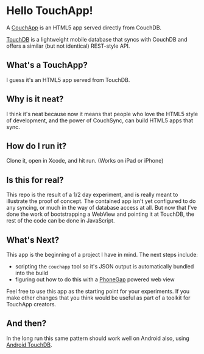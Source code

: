 # Hello TouchApp!

A [CouchApp](http://couchapp.org) is an HTML5 app served directly from CouchDB.

[TouchDB](https://github.com/couchbaselabs/TouchDB-iOS/) is a lightweight mobile database that syncs with CouchDB and offers a similar (but not identical) REST-style API.

## What's a TouchApp?

I guess it's an HTML5 app served from TouchDB.

## Why is it neat?

I think it's neat because now it means that people who love the HTML5 style of development, and the power of CouchSync, can build HTML5 apps that sync.

## How do I run it?

Clone it, open in Xcode, and hit run. (Works on iPad or iPhone)

## Is this for real?

This repo is the result of a 1/2 day experiment, and is really meant to illustrate the proof of concept. The contained app isn't yet configured to do any syncing, or much in the way of database access at all. But now that I've done the work of bootstrapping a WebView and pointing it at TouchDB, the rest of the code can be done in JavaScript.

## What's Next?

This app is the beginning of a project I have in mind. The next steps include:

* scripting the `couchapp` tool so it's JSON output is automatically bundled into the build
* figuring out how to do this with a [PhoneGap](http://phonegap.com) powered web view

Feel free to use this app as the starting point for your experiments. If you make other changes that you think would be useful as part of a toolkit for TouchApp creators.

## And then?

In the long run this same pattern should work well on Android also, using [Android TouchDB](https://github.com/couchbaselabs/TouchDB-Android).





